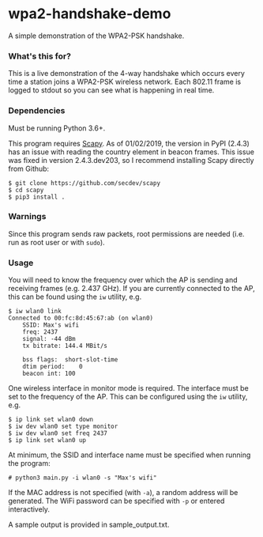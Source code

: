 # wpa2-handshake-demo
A simple demonstration of the WPA2-PSK handshake.

### What's this for?
This is a live demonstration of the 4-way handshake which occurs every time a station joins a WPA2-PSK wireless network. Each 802.11 frame is logged to stdout so you can see what is happening in real time. 

### Dependencies
Must be running Python 3.6+.

This program requires [Scapy](https://github.com/secdev/scapy). As of 01/02/2019, the version in PyPI (2.4.3) has an issue with reading the country element in beacon frames. This issue was fixed in version 2.4.3.dev203, so I recommend installing Scapy directly from Github:
```
$ git clone https://github.com/secdev/scapy
$ cd scapy
$ pip3 install .
```

### Warnings
Since this program sends raw packets, root permissions are needed (i.e. run as root user or with `sudo`).

### Usage
You will need to know the frequency over which the AP is sending and receiving frames (e.g. 2.437 GHz). If you are currently connected to the AP, this can be found using the `iw` utility, e.g.
```
$ iw wlan0 link
Connected to 00:fc:8d:45:67:ab (on wlan0)
	SSID: Max's wifi
	freq: 2437
	signal: -44 dBm
	tx bitrate: 144.4 MBit/s

	bss flags:	short-slot-time
	dtim period:	0
	beacon int:	100
```
One wireless interface in monitor mode is required. The interface must be set to the frequency of the AP. This can be configured using the `iw` utility, e.g.
```
$ ip link set wlan0 down
$ iw dev wlan0 set type monitor
$ iw dev wlan0 set freq 2437
$ ip link set wlan0 up
```
At minimum, the SSID and interface name must be specified when running the program:
```
# python3 main.py -i wlan0 -s "Max's wifi"
```
If the MAC address is not specified (with `-a`), a random address will be generated. The WiFi password can be specified with `-p` or entered interactively.

A sample output is provided in sample_output.txt.